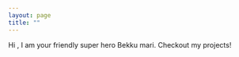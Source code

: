 ```yaml
---
layout: page
title: ""
---
```


Hi , I am your friendly super hero Bekku mari. Checkout my projects!

